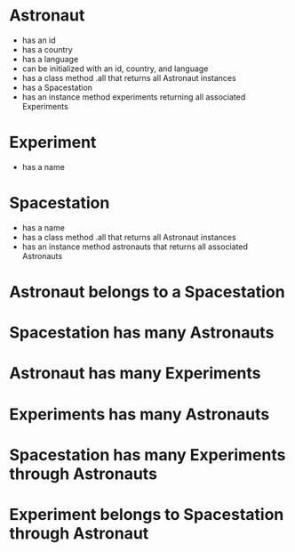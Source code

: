 # Astronaut
* has an id
* has a country
* has a language
* can be initialized with an id, country, and language
* has a class method .all that returns all Astronaut instances
* has a Spacestation
* has an instance method experiments returning all associated Experiments

# Experiment
* has a name

# Spacestation
* has a name
* has a class method .all that returns all Astronaut instances
* has an instance method astronauts that returns all associated Astronauts

# Astronaut belongs to a Spacestation
# Spacestation has many Astronauts

# Astronaut has many Experiments
# Experiments has many Astronauts

# Spacestation has many Experiments through Astronauts
# Experiment belongs to Spacestation through Astronaut